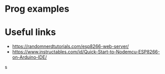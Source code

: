 # Prog examples

# Useful links
- https://randomnerdtutorials.com/esp8266-web-server/
- https://www.instructables.com/id/Quick-Start-to-Nodemcu-ESP8266-on-Arduino-IDE/

s